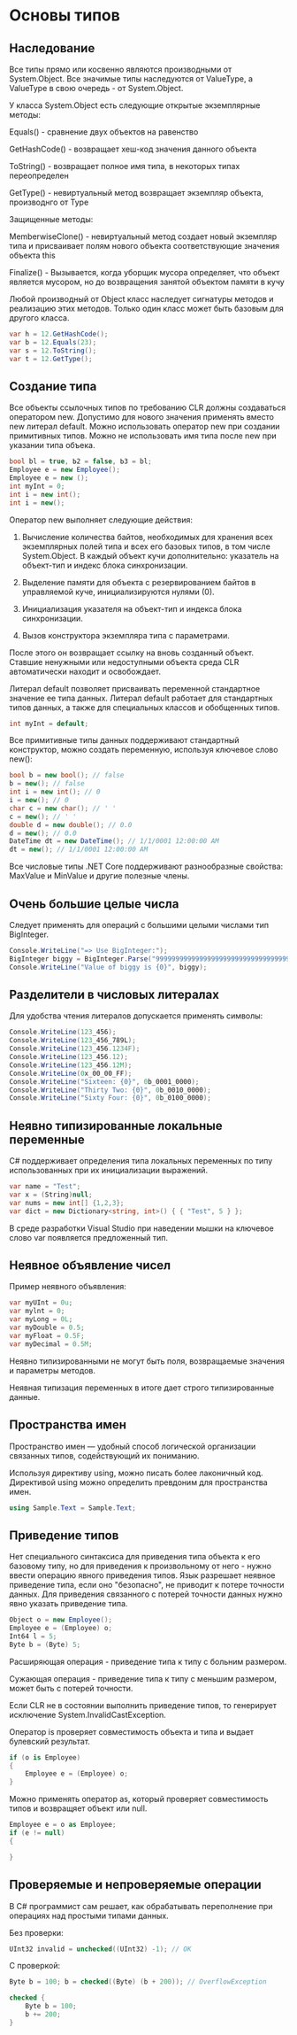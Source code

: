 # Основы типов

## Наследование

Все типы прямо или косвенно являются производными от System.Object. Все значимые типы наследуются от ValueType, а ValueType в свою очередь - от System.Object.

У класса System.Object есть следующие открытые экземплярные методы:

Equals() - сравнение двух объектов на равенство

GetHashCode() - возвращает хеш-код значения данного объекта

ToString() - возвращает полное имя типа, в некоторых типах переопределен

GetType() - невиртуальный метод возвращает экземпляр объекта, производнго от Type

Защищенные методы:

MemberwiseClone() - невиртуальный метод создает новый экземпляр типа и присваивает полям нового объекта соответствующие значения объекта this

Finalize() - Вызывается, когда уборщик мусора определяет, что объект является мусором, но до возвращения занятой объектом памяти в кучу

Любой производный от Object класс наследует сигнатуры методов и реализацию этих методов. Только один класс может быть базовым для другого класса.

```csharp
var h = 12.GetHashCode();
var b = 12.Equals(23);
var s = 12.ToString();
var t = 12.GetType();
```

## Создание типа

Все объекты ссылочных типов по требованию CLR должны создаваться оператором new. Допустимо для нового значения применять вместо new литерал default. Можно использовать оператор new при создании примитивных типов. Можно не использовать имя типа после new при указании типа объека.

```csharp
bool bl = true, Ь2 = false, ЬЗ = bl;
Employee e = new Employee();
Employee e = new ();
int myInt = 0;
int i = new int();
int i = new();
```

Оператор new выполняет следующие действия:

1. Вычисление количества байтов, необходимых для хранения всех экземплярных полей типа и всех его базовых типов, в том числе System.Object. В каждый объект кучи дополнительно: указатель на объект-тип и индекс блока синхронизации. 

2. Выделение памяти для объекта с резервированием байтов в управляемой куче, инициализируются нулями (0).

3. Инициализация указателя на объект-тип и индекса блока синхронизации.

4. Вызов конструктора экземпляра типа с параметрами.

После этого он возвращает ссылку на вновь созданный объект. Ставшие ненужными или недоступными объекта среда CLR автоматически находит и освобождает.

Литерал default позволяет присваивать переменной стандартное значение ее типа данных. Литерал default работает для стандартных типов данных, а также для специальных классов и обобщенных типов.

```csharp
int myInt = default;
```

Все примитивные типы данных поддерживают стандартный конструктор, можно создать переменную, используя ключевое слово new():

```csharp
bool b = new bool(); // false
b = new(); // false
int i = new int(); // 0
i = new(); // 0
char c = new char(); // ' '
c = new(); // ' '
double d = new double(); // 0.0
d = new(); // 0.0
DateTime dt = new DateTime(); // 1/1/0001 12:00:00 AM
dt = new(); // 1/1/0001 12:00:00 AM
```

Все числовые типы .NET Core поддерживают разнообразные свойства: MaxValue и MinValue и другие полезные члены.

## Очень большие целые числа

Следует применять для операций с большими целыми числами тип BigInteger.

```csharp
Console.WriteLine("=> Use BigInteger:");
BigInteger biggy = BigInteger.Parse("9999999999999999999999999999999999999999999999");
Console.WriteLine("Value of biggy is {0}", biggy);
```

## Разделители в числовых литералах

Для удобства чтения литералов допускается применять символы:

```csharp
Console.WriteLine(123_456);
Console.WriteLine(123_456_789L);
Console.WriteLine(123_456.1234F);
Console.WriteLine(123_456.12);
Console.WriteLine(123_456.12M);
Console.WriteLine(0x_00_00_FF);
Console.WriteLine("Sixteen: {0}", 0b_0001_0000);
Console.WriteLine("Thirty Two: {0}", 0b_0010_0000);
Console.WriteLine("Sixty Four: {0}", 0b_0100_0000);
```

## Неявно типизированные локальные переменные

C# поддерживает определения типа локальных переменных по типу использованных при их инициализации выражений.

```csharp
var name = "Test";
var x = (String)null;
var nums = new int[] {1,2,3};
var dict = new Dictionary<string, int>() { { "Test", 5 } };
```

В среде разработки Visual Studio при наведении мышки на ключевое слово var появляется предложенный тип.

## Неявное объявление чисел

Пример неявного объявления:

```csharp
var myUInt = 0u;
var mylnt = 0;
var myLong = 0L;
var myDouble = 0.5;
var myFloat = 0.5F;
var myDecimal = 0.5M;
```

Неявно типизированными не могут быть поля, возвращаемые значения и параметры методов.

Неявная типизация переменных в итоге дает строго типизированные данные.

## Пространства имен

Пространство имен — удобный способ логической организации связанных типов, содействующий их пониманию.

Используя директиву using, можно писать более лаконичный код. Директивой using можно определить превдоним для пространства имен.

```csharp
using Sample.Text = Sample.Text;
```

## Приведение типов

Нет специального синтаксиса для приведения типа объекта к его базовому типу, но для приведения к произвольному от него - нужно ввести операцию явного приведения типов. Язык разрешает неявное приведение типа, если оно "безопасно", не приводит к потере точности данных. Для приведения связанного с потерей точности данных нужно явно указать приведение типа.

```csharp
Object o = new Employee();
Employee e = (Employee) o;
Int64 l = 5;
Byte b = (Byte) 5;
```

Расширяющая операция - приведение типа к типу с больним размером.

Сужающая операция - приведение типа к типу с меньшим размером, может быть с потерей точности.

Если CLR не в состоянии выполнить приведение типов, то генерирует исключение System.InvalidCastException.

Оператор is проверяет совместимость объекта и типа и выдает булевский результат.

```csharp
if (o is Employee)
{
    Employee e = (Employee) o;
}
```

Можно применять оператор as, который проверяет совместимость типов и возвращяет объект или null.

```csharp
Employee e = o as Employee;
if (e != null)
{

}
```

## Проверяемые и непроверяемые операции

В С# программист сам решает, как обрабатывать переполнение при операциях над простыми типами данных. 

Без проверки:

```csharp
UInt32 invalid = unchecked((UInt32) -1); // OK
```

С проверкой:

```csharp
Byte b = 100; b = checked((Byte) (b + 200)); // OverflowException
```

```csharp
checked { 
    Byte b = 100;
    b += 200;
}
```


